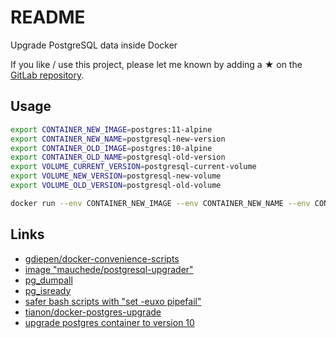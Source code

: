 # README

Upgrade PostgreSQL data inside Docker

If you like / use this project, please let me known by adding a ★ on the [GitLab repository](https://gitlab.com/mauchede/postgresql-upgrader).

## Usage

```sh
export CONTAINER_NEW_IMAGE=postgres:11-alpine
export CONTAINER_NEW_NAME=postgresql-new-version
export CONTAINER_OLD_IMAGE=postgres:10-alpine
export CONTAINER_OLD_NAME=postgresql-old-version
export VOLUME_CURRENT_VERSION=postgresql-current-volume
export VOLUME_NEW_VERSION=postgresql-new-volume
export VOLUME_OLD_VERSION=postgresql-old-volume

docker run --env CONTAINER_NEW_IMAGE --env CONTAINER_NEW_NAME --env CONTAINER_OLD_IMAGE --env CONTAINER_OLD_NAME --env VOLUME_CURRENT_VERSION --env VOLUME_NEW_VERSION --env VOLUME_OLD_VERSION --rm --init --volume /var/run/docker.sock:/var/run/docker.sock:ro mauchede/postgresql-upgrader
```

## Links

* [gdiepen/docker-convenience-scripts](https://github.com/gdiepen/docker-convenience-scripts)
* [image "mauchede/postgresql-upgrader"](https://hub.docker.com/r/mauchede/postgresql-upgrader/)
* [pg_dumpall](https://www.postgresql.org/docs/current/static/app-pg-dumpall.html)
* [pg_isready](https://www.postgresql.org/docs/current/static/app-pg-isready.html)
* [safer bash scripts with "set -euxo pipefail"](https://vaneyckt.io/posts/safer_bash_scripts_with_set_euxo_pipefail/)
* [tianon/docker-postgres-upgrade](https://github.com/tianon/docker-postgres-upgrade)
* [upgrade postgres container to version 10](https://peter.grman.at/upgrade-postgres-9-container-to-10/)
